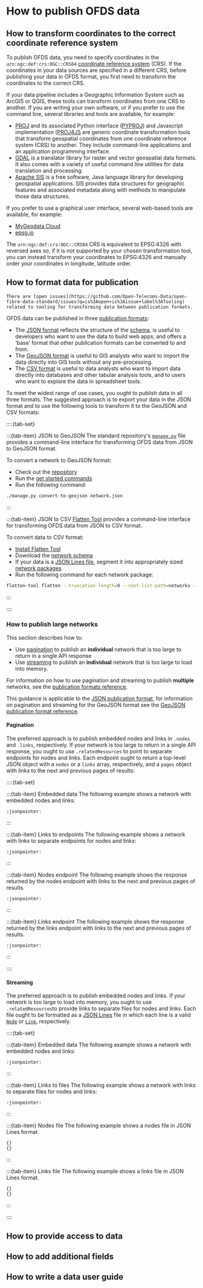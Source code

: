 # How to publish OFDS data

## How to transform coordinates to the correct coordinate reference system

To publish OFDS data, you need to specify coordinates in the `urn:ogc:def:crs:OGC::CRS84` [coordinate reference system](../reference/schema.md#coordinatereferencesystem) (CRS). If the coordinates in your data sources are specified in a different CRS, before publishing your data in OFDS format, you first need to transform the coordinates to the correct CRS.

If your data pipeline includes a Geographic Information System such as ArcGIS or QGIS, these tools can transform coordinates from one CRS to another. If you are writing your own software, or if you prefer to use the command line, several libraries and tools are available, for example:

* [PROJ](https://proj.org/) and its associated Python interface ([PYPROJ](https://pyproj4.github.io/pyproj/stable/)) and Javascript implementation ([PROJ4JS](http://proj4js.org/) are generic coordinate transformation tools that transform geospatial coordinates from one coordinate reference system (CRS) to another. They include command-line applications and an application programming interface. 
* [GDAL](https://gdal.org/) is a translator library for raster and vector geospatial data formats. It also comes with a variety of useful command line utilities for data translation and processing.
* [Apache SIS](https://sis.apache.org/) is a free software, Java language library for developing geospatial applications. SIS provides data structures for geographic features and associated metadata along with methods to manipulate those data structures.

If you prefer to use a graphical user interface, several web-based tools are available, for example:

* [MyGeodata Cloud](https://mygeodata.cloud/cs2cs/)
* [epsg.io](https://epsg.io/transform)

The `urn:ogc:def:crs:OGC::CRS84` CRS is equivalent to EPSG:4326 with reversed axes so, if it is not supported by your chosen transformation tool, you can instead transform your coordinates to EPSG:4326 and manually order your coordinates in longitude, latitude order.

## How to format data for publication

```{admonition} Alpha consultation
There are [open issues](https://github.com/Open-Telecoms-Data/open-fibre-data-standard/issues?q=is%3Aopen+is%3Aissue+label%3ATooling) related to tooling for transforming data between publication formats.
```

OFDS data can be published in three [publication formats](../reference/publication_formats.md):

* The [JSON format](../reference/publication_formats.md#json) reflects the structure of the [schema](../reference/schema.md), is useful to developers who want to use the data to build web apps, and offers a ‘base’ format that other publication formats can be converted to and from.
* The [GeoJSON format](../reference/publication_formats.md#geojson) is useful to GIS analysts who want to import the data directly into GIS tools without any pre-processing.
* The [CSV format](../reference/publication_formats.md#csv) is useful to data analysts who want to import data directly into databases and other tabular analysis tools, and to users who want to explore the data in spreadsheet tools.

To meet the widest range of use cases, you ought to publish data in all three formats. The suggested approach is to export your data in the JSON format and to use the following tools to transform it to the GeoJSON and CSV formats:

::::{tab-set}

:::{tab-item} JSON to GeoJSON
The standard repository's [`manage.py`](https://github.com/Open-Telecoms-Data/open-fibre-data-standard/blob/main/manage.py) file provides a command-line interface for transforming OFDS data from JSON to GeoJSON format.

To convert a network to GeoJSON format:

* Check out the [repository](https://github.com/Open-Telecoms-Data/open-fibre-data-standard)
* Run the [get started commands](https://ofds-standard-development-handbook.readthedocs.io/en/latest/technical/build.html#get-started)
* Run the following command:

```bash
./manage.py convert-to-geojson network.json
```

:::

:::{tab-item} JSON to CSV
[Flatten Tool](https://flatten-tool.readthedocs.io/en/latest/) provides a command-line interface for transforming OFDS data from JSON to CSV format.

To convert data to CSV format:

* [Install Flatten Tool](https://flatten-tool.readthedocs.io/en/latest/getting-started/#getting-started)
* Download the [network schema](../../schema/network-schema.json)
* If your data is a [JSON Lines file](../reference/publication_formats.md#streaming-option), segment it into appropriately sized [network packages](../reference/publication_formats.md#small-files-and-api-responses-option)
* Run the following command for each network package:

```bash
flatten-tool flatten --truncation-length=9 --root-list-path=networks --main-sheet-name=networks --schema=network-schema.json network-package.json -f csv
```
:::

::::

### How to publish large networks

This section describes how to:

* Use [pagination](#pagination) to publish an **individual** network that is too large to return in a single API response
* Use [streaming](#streaming) to publish an **individual** network that is too large to load into memory.

For information on how to use pagination and streaming to publish **multiple** networks, see the [publication formats reference](../reference/publication_formats.md).

This guidance is applicable to the [JSON publication format](../reference/publication_formats.md#json), for information on pagination and streaming for the GeoJSON format see the [GeoJSON publication format reference](../reference/publication_formats.md#geojson).

#### Pagination

The preferred approach is to publish embedded nodes and links in `.nodes` and `.links`, respectively. If your network is too large to return in a single API response, you ought to use `.relatedResources` to point to separate endpoints for nodes and links. Each endpoint ought to return a top-level JSON object with a `nodes` or a `links` array, respectively, and a `pages` object with links to the next and previous pages of results:

::::{tab-set}

:::{tab-item} Embedded data
The following example shows a network with embedded nodes and links:
```{jsoninclude} ../../examples/json/network-embedded.json
:jsonpointer:
```
:::

:::{tab-item} Links to endpoints
The following example shows a network with links to separate endpoints for nodes and links:
```{jsoninclude} ../../examples/json/network-separate-endpoints.json
:jsonpointer:
```
:::

:::{tab-item} Nodes endpoint
The following example shows the response returned by the nodes endpoint with links to the next and previous pages of results.
```{jsoninclude} ../../examples/json/nodes-endpoint.json
:jsonpointer:
```
:::

:::{tab-item} Links endpoint
The following example shows the response returned by the links endpoint with links to the next and previous pages of results.
```{jsoninclude} ../../examples/json/links-endpoint.json
:jsonpointer:
```
:::

::::

#### Streaming

The preferred approach is to publish embedded nodes and links. If your network is too large to load into memory, you ought to use `.relatedResources`to provide links to separate files for nodes and links. Each file ought to be formatted as a [JSON Lines](https://jsonlines.org/) file in which each line is a valid [`Node`](../reference/schema.md#node) or [`Link`](../reference/schema.md#link), respectively.

::::{tab-set}

:::{tab-item} Embedded data
The following example shows a network with embedded nodes and links:
```{jsoninclude} ../../examples/json/network-embedded.json
:jsonpointer:
```
:::

:::{tab-item} Links to files
The following example shows a network with links to separate files for nodes and links:
```{jsoninclude} ../../examples/json/network-separate-files.json
:jsonpointer:
```
:::

:::{tab-item} Nodes file
The following example shows a nodes file in JSON Lines format.
```
{}
{}
```
:::

:::{tab-item} Links file
The following example shows a links file in JSON Lines format.
```
{}
{}
```
:::

::::

## How to provide access to data

## How to add additional fields

## How to write a data user guide